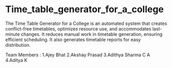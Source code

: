 # Time_table_generator_for_a_college
The Time Table Generator for a College is an automated system that creates conflict-free timetables, optimizes resource use, and accommodates last-minute changes. It reduces manual work in timetable generation, ensuring efficient scheduling. It also generates timetable reports for easy distribution.

Team Members :
1.Ajey Bhat
2.Akshay Prasad 
3.Adithya Sharma C A
4.Aditya K
